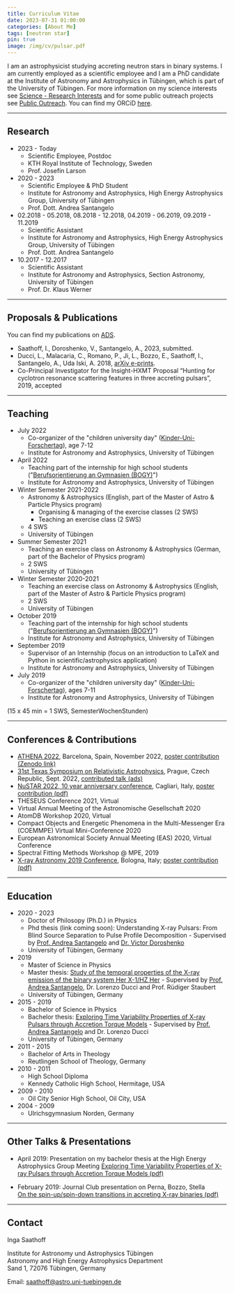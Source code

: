 ```yaml
---
title: Curriculum Vitae
date: 2023-07-31 01:00:00
categories: [About Me]
tags: [neutron star]
pin: true
image: /img/cv/pulsar.pdf
---
```


I am an astrophysicist studying accreting neutron stars in binary systems. I am currently employed as a scientific employee and I am a PhD candidate at the Institute of Astronomy and Astrophysics in Tübingen, which is part of the University of Tübingen. For more information on my science interests see [Science - Research Interests](https://isaathoff.github.io/posts/science/) and for some public outreach projects see [Public Outreach](https://isaathoff.github.io/categories/public-outreach/). You can find my ORCiD [here](https://orcid.org/0000-0002-3068-7275).

---
## Research

- 2023 - Today
    - Scientific Employee, Postdoc
    - KTH Royal Institute of Technology, Sweden
    - Prof. Josefin Larson
- 2020 - 2023
    - Scientific Employee & PhD Student
    - Institute for Astronomy and Astrophysics, High Energy Astrophysics Group, University of Tübingen
    - Prof. Dott. Andrea Santangelo
- 02.2018 - 05.2018, 08.2018 - 12.2018, 04.2019 - 06.2019, 09.2019 - 11.2019
    - Scientific Assistant
    - Institute for Astronomy and Astrophysics, High Energy Astrophysics Group, University of Tübingen
    - Prof. Dott. Andrea Santangelo
- 10.2017 - 12.2017
    - Scientific Assistant
    - Institute for Astronomy and Astrophysics, Section Astronomy, University of Tübingen
    - Prof. Dr. Klaus Werner

---

## Proposals & Publications

You can find my publications on [ADS](https://ui.adsabs.harvard.edu/search/q=author%3A(%22saathoff%2C%20inga%22)&sort=date%20desc%2C%20bibcode%20desc&p_=0).

- Saathoff, I., Doroshenko, V., Santangelo, A., 2023, submitted.
- Ducci, L., Malacaria, C., Romano, P., Ji, L., Bozzo, E., Saathoff, I., Santangelo, A., Uda Iski, A. 2018, [arXiv e-prints](https://arxiv.org/abs/1811.12795).
- Co-Principal Investigator for the Insight-HXMT Proposal “Hunting for cyclotron resonance scattering features in three accreting pulsars”, 2019, accepted

---

## Teaching

- July 2022
    - Co-organizer of the "children university day" ([Kinder-Uni-Forschertag](https://uni-tuebingen.de/de/160168)), age 7-12
    - Institute for Astronomy and Astrophysics, University of Tübingen
- April 2022
    - Teaching part of the internship for high school students ("[Berufsorientierung an Gymnasien (BOGY)](https://uni-tuebingen.de/fakultaeten/mathematisch-naturwissenschaftliche-fakultaet/fachbereiche/physik/institute/astronomie-astrophysik/institut/astronomie/schulen/)")
    - Institute for Astronomy and Astrophysics, University of Tübingen
- Winter Semester 2021-2022
    - Astronomy & Astrophysics (English, part of the Master of Astro & Particle Physics program)
        - Organising & managing of the exercise classes (2 SWS)
        - Teaching an exercise class (2 SWS)
    - 4 SWS
    - University of Tübingen
- Summer Semester 2021
    - Teaching an exercise class on Astronomy & Astrophysics (German, part of the Bachelor of Physics program)
    - 2 SWS
    - University of Tübingen
- Winter Semester 2020-2021
    - Teaching an exercise class on Astronomy & Astrophysics (English, part of the Master of Astro & Particle Physics program)
    - 2 SWS
    - University of Tübingen
- October 2019
    - Teaching part of the internship for high school students ("[Berufsorientierung an Gymnasien (BOGY)](https://uni-tuebingen.de/fakultaeten/mathematisch-naturwissenschaftliche-fakultaet/fachbereiche/physik/institute/astronomie-astrophysik/institut/astronomie/schulen/)")
    - Institute for Astronomy and Astrophysics, University of Tübingen
- September 2019
    - Supervisor of an Internship (focus on an introduction to LaTeX and Python in scientific/astrophysics application)
    - Institute for Astronomy and Astrophysics, University of Tübingen
- July 2019
    - Co-organizer of the "children university day" ([Kinder-Uni-Forschertag](https://uni-tuebingen.de/de/160168)), ages 7-11
    - Institute for Astronomy and Astrophysics, University of Tübingen

(15 x 45 min = 1 SWS, SemesterWochenStunden)

---

## Conferences & Contributions

- [ATHENA 2022](https://isaathoff.github.io/posts/athena/), Barcelona, Spain, November 2022, [poster contribution (Zenodo link)](https://zenodo.org/record/7228995#.Y2uSDy-B3Rb)
- [31st Texas Symposium on Relativistic Astrophysics](https://isaathoff.github.io/posts/texas-symposium/), Prague, Czech Republic, Sept. 2022, [contributed talk (ads)](https://ui.adsabs.harvard.edu/abs/2022tsra.confE.120S/abstract)
- [NuSTAR 2022, 10 year anniversary conference](https://isaathoff.github.io/posts/nustar/), Cagliari, Italy,
    [poster contribution (pdf)](/img/science/NuSTAR2022_Poster_Draft_9_-_final_print.pdf)
- THESEUS Conference 2021, Virtual
- Virtual Annual Meeting of the Astronomische Gesellschaft 2020
- AtomDB Workshop 2020, Virtual
- Compact Objects and Energetic Phenomena in the Multi-Messenger Era (COEMMPE) Virtual Mini-Conference 2020
- European Astronomical Society Annual Meeting (EAS) 2020, Virtual Conference
- Spectral Fitting Methods Workshop @ MPE, 2019
- [X-ray Astronomy 2019 Conference](https://isaathoff.github.io/posts/x-ray-astronomy/), Bologna, Italy;
    [poster contribution (pdf)](/img/science/OAO_Poster.pdf)

---

## Education

- 2020 - 2023
    - Doctor of Philosopy (Ph.D.) in Physics
    - Phd thesis (link coming soon): Understanding X-ray Pulsars: From Blind Source Separation to Pulse Profile Decomposition - Supervised by [Prof. Andrea Santangelo](https://uni-tuebingen.de/fakultaeten/mathematisch-naturwissenschaftliche-fakultaet/fachbereiche/physik/institute/astronomie-astrophysik/institut/astronomie/forschung/prof-santangelo-abteilung-hochenergieastrophysik/ueber-uns/santangelo-persoenliche-seite/) and [Dr. Victor Doroshenko](https://doroshv.github.io)
    - University of Tübingen, Germany
- 2019
    - Master of Science in Physics
    - Master thesis: [Study of the temporal properties of the X-ray emission of the binary system Her X-1/HZ Her](https://isaathoff.github.io/posts/master/) - Supervised by [Prof. Andrea Santangelo](https://uni-tuebingen.de/fakultaeten/mathematisch-naturwissenschaftliche-fakultaet/fachbereiche/physik/institute/astronomie-astrophysik/institut/astronomie/forschung/prof-santangelo-abteilung-hochenergieastrophysik/ueber-uns/santangelo-persoenliche-seite/), Dr. Lorenzo Ducci and Prof. Rüdiger Staubert
    - University of Tübingen, Germany
- 2015 - 2019
    - Bachelor of Science in Physics
    - Bachelor thesis: [Exploring Time Variability Properties of X-ray Pulsars through Accretion Torque Models](hhttps://isaathoff.github.io/posts/bachelor/) - Supervised by [Prof. Andrea Santangelo](https://uni-tuebingen.de/fakultaeten/mathematisch-naturwissenschaftliche-fakultaet/fachbereiche/physik/institute/astronomie-astrophysik/institut/astronomie/forschung/prof-santangelo-abteilung-hochenergieastrophysik/ueber-uns/santangelo-persoenliche-seite/) and Dr. Lorenzo Ducci
    - University of Tübingen, Germany
- 2011 - 2015
    - Bachelor of Arts in Theology
    - Reutlingen School of Theology, Germany
- 2010 - 2011
    - High School Diploma
    - Kennedy Catholic High School, Hermitage, USA
- 2009 - 2010
    - Oil City Senior High School, Oil City, USA
- 2004 - 2009
    - Ulrichsgymnasium Norden, Germany


---

## Other Talks & Presentations

- April 2019: Presentation on my bachelor thesis at the High Energy Astrophysics Group Meeting
 [Exploring Time Variability Properties of X-ray Pulsars through Accretion Torque Models (pdf)](/img/science/HEA_Group_Meeting_20190426.pdf)
    
- February 2019: Journal Club presentation on Perna, Bozzo, Stella    
    [On the spin-up/spin-down transitions in accreting X-ray binaries (pdf)](/img/science/JC.pdf)

---
## Contact

Inga Saathoff

Institute for Astronomy und Astrophysics Tübingen\
Astronomy and High Energy Astrophysics Department\
Sand 1, 72076 Tübingen, Germany

Email: [saathoff@astro.uni-tuebingen.de](mailto:saathoff@astro.uni-tuebingen.de)